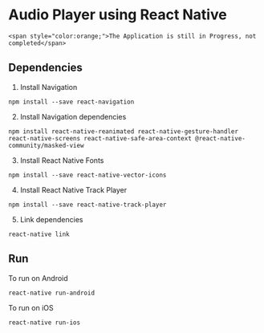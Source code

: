 # Audio Player using React Native
```htnml
<span style="color:orange;">The Application is still in Progress, not completed</span>
```

## Dependencies
1. Install Navigation
```
npm install --save react-navigation
```

2. Install Navigation dependencies
```
npm install react-native-reanimated react-native-gesture-handler react-native-screens react-native-safe-area-context @react-native-community/masked-view

```

3. Install React Native Fonts
```
npm install --save react-native-vector-icons
```

4. Install React Native Track Player
```
npm install --save react-native-track-player
```

5. Link dependencies
```
react-native link 
```

## Run 
To run on Android
```
react-native run-android
```

To run on iOS
```
react-native run-ios
```
